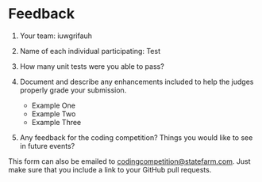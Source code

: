 # Feedback

1. Your team: iuwgrifauh
2. Name of each individual participating: Test
3. How many unit tests were you able to pass? 
4. Document and describe any enhancements included to help the judges properly grade your submission.
    - Example One
    - Example Two
    - Example Three

5. Any feedback for the coding competition? Things you would like to see in future events?

This form can also be emailed to [codingcompetition@statefarm.com](mailto:codingcompetition@statefarm.com). Just make sure that you include a link to your GitHub pull requests.
